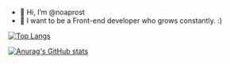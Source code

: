 - 👋 Hi, I’m @noaprost
- 👀 I want to be a Front-end developer who grows constantly. :)

[![Top Langs](https://github-readme-stats.vercel.app/api/top-langs/?username=noaprost)](https://github.com/anuraghazra/github-readme-stats)

[![Anurag's GitHub stats](https://github-readme-stats.vercel.app/api?username=noaprost&hide=contribs,issues&show_icons=true)](https://github.com/anuraghazra/github-readme-stats)
